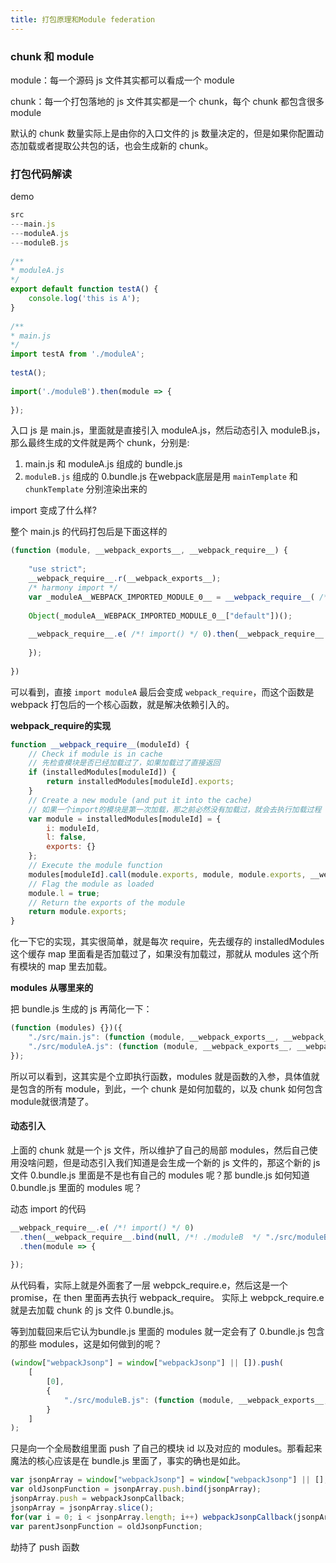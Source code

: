 ```yaml
---
title: 打包原理和Module federation
---
```



### chunk 和 module

module：每一个源码 js 文件其实都可以看成一个 module

chunk：每一个打包落地的 js 文件其实都是一个 chunk，每个 chunk 都包含很多 module

默认的 chunk 数量实际上是由你的入口文件的 js 数量决定的，但是如果你配置动态加载或者提取公共包的话，也会生成新的 chunk。

### 打包代码解读

demo
```javascript
src
---main.js
---moduleA.js
---moduleB.js
 
/**
* moduleA.js
*/
export default function testA() {
    console.log('this is A');
}
 
/**
* main.js
*/
import testA from './moduleA';
 
testA();
 
import('./moduleB').then(module => {
 
});
```
入口 js 是 main.js，里面就是直接引入 moduleA.js，然后动态引入 moduleB.js，那么最终生成的文件就是两个 chunk，分别是:

1. main.js 和 moduleA.js 组成的 bundle.js
2. `moduleB.js` 组成的 0.bundle.js
在webpack底层是用 `mainTemplate` 和 `chunkTemplate` 分别渲染出来的

import 变成了什么样?

整个 main.js 的代码打包后是下面这样的

```javascript
(function (module, __webpack_exports__, __webpack_require__) {
 
    "use strict";
    __webpack_require__.r(__webpack_exports__);
    /* harmony import */
    var _moduleA__WEBPACK_IMPORTED_MODULE_0__ = __webpack_require__( /*!        ./moduleA */ "./src/moduleA.js");
 
    Object(_moduleA__WEBPACK_IMPORTED_MODULE_0__["default"])();
 
    __webpack_require__.e( /*! import() */ 0).then(__webpack_require__.bind(null, /*! ./moduleB             */ "./src/moduleB.js")).then(module => {
 
    });
 
})
```
可以看到，直接 `import moduleA` 最后会变成 `webpack_require`，而这个函数是 webpack 打包后的一个核心函数，就是解决依赖引入的。

**webpack_require的实现**
```javascript
function __webpack_require__(moduleId) {
    // Check if module is in cache
    // 先检查模块是否已经加载过了，如果加载过了直接返回
    if (installedModules[moduleId]) {
        return installedModules[moduleId].exports;
    }
    // Create a new module (and put it into the cache)
    // 如果一个import的模块是第一次加载，那之前必然没有加载过，就会去执行加载过程
    var module = installedModules[moduleId] = {
        i: moduleId,
        l: false,
        exports: {}
    };
    // Execute the module function
    modules[moduleId].call(module.exports, module, module.exports, __webpack_require__);
    // Flag the module as loaded
    module.l = true;
    // Return the exports of the module
    return module.exports;
}
```
化一下它的实现，其实很简单，就是每次 require，先去缓存的 installedModules 这个缓存 map 里面看是否加载过了，如果没有加载过，那就从 modules 这个所有模块的 map 里去加载。

**modules 从哪里来的**

把 bundle.js 生成的 js 再简化一下：

```javascript
(function (modules) {})({
    "./src/main.js": (function (module, __webpack_exports__, __webpack_require__) {}),
    "./src/moduleA.js": (function (module, __webpack_exports__, __webpack_require__) {})
});
```
所以可以看到，这其实是个立即执行函数，modules 就是函数的入参，具体值就是包含的所有 module，到此，一个 chunk 是如何加载的，以及 chunk 如何包含 module就很清楚了。

#### 动态引入

上面的 chunk 就是一个 js 文件，所以维护了自己的局部 modules，然后自己使用没啥问题，但是动态引入我们知道是会生成一个新的 js 文件的，那这个新的 js 文件 0.bundle.js 里面是不是也有自己的 modules 呢？那 bundle.js 如何知道 0.bundle.js 里面的 modules 呢？

动态 import 的代码
```javascript
__webpack_require__.e( /*! import() */ 0)
  .then(__webpack_require__.bind(null, /*! ./moduleB  */ "./src/moduleB.js"))
  .then(module => {
 
});
```
从代码看，实际上就是外面套了一层 webpck_require.e，然后这是一个 promise，在 then 里面再去执行 webpack_require。
实际上 webpck_require.e 就是去加载 chunk 的 js 文件 0.bundle.js。

等到加载回来后它认为bundle.js 里面的 modules 就一定会有了 0.bundle.js 包含的那些 modules，这是如何做到的呢？

```javascript
(window["webpackJsonp"] = window["webpackJsonp"] || []).push(
    [
        [0],
        {
            "./src/moduleB.js": (function (module, __webpack_exports__, __webpack_require__) {})
        }
    ]
);
```
只是向一个全局数组里面 push 了自己的模块 id 以及对应的 modules。那看起来魔法的核心应该是在 bundle.js 里面了，事实的确也是如此。

```javascript
var jsonpArray = window["webpackJsonp"] = window["webpackJsonp"] || [];
var oldJsonpFunction = jsonpArray.push.bind(jsonpArray);
jsonpArray.push = webpackJsonpCallback;
jsonpArray = jsonpArray.slice();
for(var i = 0; i < jsonpArray.length; i++) webpackJsonpCallback(jsonpArray[i]);
var parentJsonpFunction = oldJsonpFunction;
```
劫持了 push 函数
